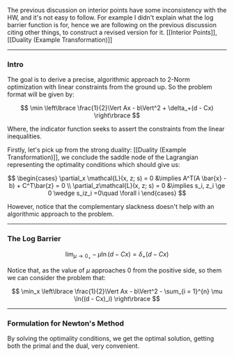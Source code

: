 The previous discussion on interior points have some inconsistency with the HW, and it's not easy to follow. For example I didn't explain what the log barrier function is for, hence we are following on the previous discussion citing other things, to construct a revised version for it. 
[[Interior Points]], [[Duality (Example Transformation)]]

---
### **Intro**

The goal is to derive a precise, algorithmic approach to 2-Norm optimization with linear constraints from the ground up. So the problem format will be given by: 

$$
\min \left\lbrace
    \frac{1}{2}\Vert Ax - b\Vert^2 + \delta_+(d - Cx)
\right\rbrace
$$

Where, the indicator function seeks to assert the constraints from the linear inequalities. 

Firstly, let's pick up from the strong duality: [[Duality (Example Transformation)]], we conclude the saddle node of the Lagrangian representing the optimality conditions which should give us: 

$$
\begin{cases}
    \partial_x \mathcal{L}(x, z; s) = 0 &\implies A^T(A \bar{x} - b) + C^T\bar{z}  = 0 
    \\
    \partial_z\mathcal{L}(x, z; s) = 0 &\implies s_i, z_i \ge 0 \wedge s_iz_i =0\quad \forall i
\end{cases}
$$

However, notice that the complementary slackness doesn't help with an algorithmic approach to the problem. 

---
### **The Log Barrier** 

$$
\lim_{\mu \rightarrow 0_+} -\mu\ln(d - Cx) = \delta_+(d - Cx)
$$

Notice that, as the value of $\mu$ approaches $0$ from the positive side, so them we can consider the problem that: 

$$
\min_x \left\lbrace
    \frac{1}{2}\Vert Ax - b\Vert^2 -
    \sum_{i = 1}^{n}
        \mu \ln((d - Cx)_i)
\right\rbrace
$$


---
### **Formulation for Newton's Method**

By solving the optimality conditions, we get the optimal solution, getting both the primal and the dual, very convenient. 
